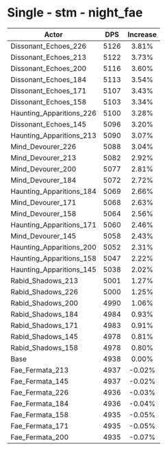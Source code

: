 # Single - stm - night_fae
| Actor | DPS | Increase |
|---|:---:|:---:|
|Dissonant_Echoes_226|5126|3.81%|
|Dissonant_Echoes_213|5122|3.73%|
|Dissonant_Echoes_200|5116|3.60%|
|Dissonant_Echoes_184|5113|3.54%|
|Dissonant_Echoes_171|5107|3.43%|
|Dissonant_Echoes_158|5103|3.34%|
|Haunting_Apparitions_226|5100|3.28%|
|Dissonant_Echoes_145|5096|3.20%|
|Haunting_Apparitions_213|5090|3.07%|
|Mind_Devourer_226|5088|3.04%|
|Mind_Devourer_213|5082|2.92%|
|Mind_Devourer_200|5077|2.81%|
|Mind_Devourer_184|5072|2.72%|
|Haunting_Apparitions_184|5069|2.66%|
|Mind_Devourer_171|5068|2.63%|
|Mind_Devourer_158|5064|2.56%|
|Haunting_Apparitions_171|5060|2.46%|
|Mind_Devourer_145|5058|2.43%|
|Haunting_Apparitions_200|5052|2.31%|
|Haunting_Apparitions_158|5047|2.22%|
|Haunting_Apparitions_145|5038|2.02%|
|Rabid_Shadows_213|5001|1.27%|
|Rabid_Shadows_226|5000|1.25%|
|Rabid_Shadows_200|4990|1.06%|
|Rabid_Shadows_184|4984|0.93%|
|Rabid_Shadows_171|4983|0.91%|
|Rabid_Shadows_145|4978|0.81%|
|Rabid_Shadows_158|4978|0.80%|
|Base|4938|0.00%|
|Fae_Fermata_213|4937|-0.02%|
|Fae_Fermata_145|4937|-0.02%|
|Fae_Fermata_226|4936|-0.03%|
|Fae_Fermata_184|4936|-0.04%|
|Fae_Fermata_158|4935|-0.05%|
|Fae_Fermata_171|4935|-0.05%|
|Fae_Fermata_200|4935|-0.07%|
